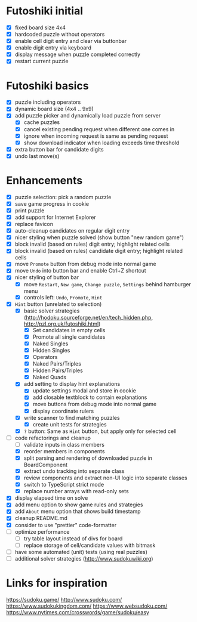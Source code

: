 # Futoshiki initial

- [x] fixed board size 4x4
- [x] hardcoded puzzle without operators
- [x] enable cell digit entry and clear via buttonbar
- [x] enable digit entry via keyboard
- [x] display message when puzzle completed correctly
- [x] restart current puzzle

# Futoshiki basics

- [x] puzzle including operators
- [x] dynamic board size (4x4 .. 9x9)
- [x] add puzzle picker and dynamically load puzzle from server
  - [x] cache puzzles
  - [x] cancel existing pending request when different one comes in
  - [x] ignore when incoming request is same as pending request
  - [x] show download indicator when loading exceeds time threshold
- [x] extra button bar for candidate digits
- [x] undo last move(s)

# Enhancements

- [x] puzzle selection: pick a random puzzle
- [x] save game progress in cookie
- [x] print puzzle
- [x] add support for Internet Explorer
- [x] replace favicon
- [x] auto-cleanup candidates on regular digit entry
- [x] nicer styling when puzzle solved (show button "new random game")
- [x] block invalid (based on rules) digit entry; highlight related cells
- [x] block invalid (based on rules) candidate digit entry; highlight related cells
- [x] move `Promote` button from debug mode into normal game
- [x] move `Undo` into button bar and enable Ctrl+Z shortcut
- [x] nicer styling of button bar
  - [x] move `Restart`, `New game`, `Change puzzle`, `Settings` behind hamburger menu
  - [x] controls left: `Undo`, `Promote`, `Hint`
- [x] `Hint` button (unrelated to selection)
  - [x] basic solver strategies (http://hodoku.sourceforge.net/en/tech_hidden.php, http://pzl.org.uk/futoshiki.html)
    - [x] Set candidates in empty cells
    - [x] Promote all single candidates
    - [x] Naked Singles
    - [x] Hidden Singles
    - [x] Operators
    - [x] Naked Pairs/Triples
    - [x] Hidden Pairs/Triples
    - [x] Naked Quads
  - [x] add setting to display hint explanations
    - [x] update settings modal and store in cookie
    - [x] add closable textblock to contain explanations
    - [x] move buttons from debug mode into normal game
    - [x] display coordinate rulers
  - [x] write scanner to find matching puzzles
    - [x] create unit tests for strategies
  - [x] `?` button: Same as `Hint` button, but apply only for selected cell
- [ ] code refactorings and cleanup
  - [ ] validate inputs in class members
  - [x] reorder members in components
  - [x] split parsing and rendering of downloaded puzzle in BoardComponent
  - [x] extract undo tracking into separate class
  - [x] review components and extract non-UI logic into separate classes
  - [x] switch to TypeScript strict mode
  - [x] replace number arrays with read-only sets
- [x] display elapsed time on solve
- [x] add menu option to show game rules and strategies
- [x] add `About` menu option that shows build timestamp
- [x] cleanup README.md
- [x] consider to use "prettier" code-formatter
- [ ] optimize performance
  - [ ] try table layout instead of divs for board
  - [ ] replace storage of cell/candidate values with bitmask
- [ ] have some automated (unit) tests (using real puzzles)
- [ ] additional solver strategies (http://www.sudokuwiki.org)

# Links for inspiration

https://sudoku.game/
http://www.sudoku.com/
https://www.sudokukingdom.com/
https://www.websudoku.com/
https://www.nytimes.com/crosswords/game/sudoku/easy

